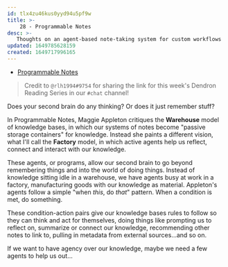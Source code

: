 ```yaml
---
id: tlx4zu46kus0yyd94u5pf9w
title: >-
    28 - Programmable Notes
desc: >-
   Thoughts on an agent-based note-taking system for custom workflows
updated: 1649785628159
created: 1649717996165
---
```


- [Programmable Notes](https://maggieappleton.com/programmatic-notes)

> Credit to `@rlh1994#9754` for sharing the link for this week's Dendron Reading Series in our `#chat` channel! 

Does your second brain do any thinking? Or does it just remember stuff?

In Programmable Notes, Maggie Appleton critiques the **Warehouse** model of knowledge bases, in which our systems of notes become "passive storage containers" for knowledge. Instead she paints a different vision, what I'll call the **Factory** model, in which active agents help us reflect, connect and interact with our knowledge. 

These agents, or programs, allow our second brain to go beyond remembering things and into the world of doing things. Instead of knowledge sitting idle in a warehouse, we have agents busy at work in a factory, manufacturing goods with our knowledge as material. Appleton's agents follow a simple "when *this*, do *that*" pattern. When a condition is met, do something. 

These condition-action pairs give our knowledge bases rules to follow so they can think and act for themselves, doing things like prompting us to reflect on, summarize or connect our knowledge, recommending other notes to link to, pulling in metadata from external sources...and so on. 

If we want to have agency over our knowledge, maybe we need a few agents to help us out...